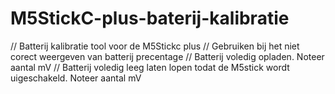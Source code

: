 # M5StickC-plus-baterij-kalibratie

// Batterij kalibratie tool voor de M5Stickc plus
// Gebruiken bij het niet corect weergeven van batterij precentage
// Batterij voledig opladen. Noteer aantal mV
// Batterij voledig leeg laten lopen todat de M5stick wordt uigeschakeld. Noteer aantal mV
